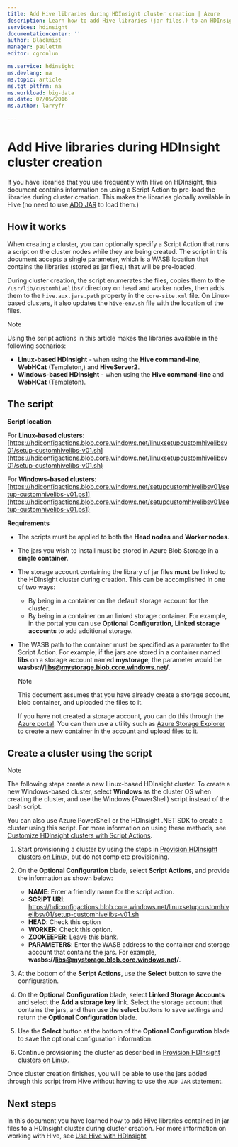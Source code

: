 ```yaml
---
title: Add Hive libraries during HDInsight cluster creation | Azure
description: Learn how to add Hive libraries (jar files,) to an HDInsight cluster during cluster creation.
services: hdinsight
documentationcenter: ''
author: Blackmist
manager: paulettm
editor: cgronlun

ms.service: hdinsight
ms.devlang: na
ms.topic: article
ms.tgt_pltfrm: na
ms.workload: big-data
ms.date: 07/05/2016
ms.author: larryfr

---
```

# Add Hive libraries during HDInsight cluster creation
If you have libraries that you use frequently with Hive on HDInsight, this document contains information on using a Script Action to pre-load the libraries during cluster creation. This makes the libraries globally available in Hive (no need to use [ADD JAR](https://cwiki.apache.org/confluence/display/Hive/LanguageManual+Cli) to load them.)

## How it works
When creating a cluster, you can optionally specify a Script Action that runs a script on the cluster nodes while they are being created. The script in this document accepts a single parameter, which is a WASB location that contains the libraries (stored as jar files,) that will be pre-loaded.

During cluster creation, the script enumerates the files, copies them to the `/usr/lib/customhivelibs/` directory on head and worker nodes, then adds them to the `hive.aux.jars.path` property in the `core-site.xml` file. On Linux-based clusters, it also updates the `hive-env.sh` file with the location of the files.

> [!NOTE]
> Using the script actions in this article makes the libraries available in the following scenarios:
> 
> * **Linux-based HDInsight** - when using the **Hive command-line**, **WebHCat** (Templeton,) and **HiveServer2**.
> * **Windows-based HDInsight** - when using the **Hive command-line** and **WebHCat** (Templeton).
> 
> 

## The script
**Script location**

For **Linux-based clusters**: [https://hdiconfigactions.blob.core.windows.net/linuxsetupcustomhivelibsv01/setup-customhivelibs-v01.sh](https://hdiconfigactions.blob.core.windows.net/linuxsetupcustomhivelibsv01/setup-customhivelibs-v01.sh)

For **Windows-based clusters**: [https://hdiconfigactions.blob.core.windows.net/setupcustomhivelibsv01/setup-customhivelibs-v01.ps1](https://hdiconfigactions.blob.core.windows.net/setupcustomhivelibsv01/setup-customhivelibs-v01.ps1)

**Requirements**

* The scripts must be applied to both the **Head nodes** and **Worker nodes**.
* The jars you wish to install must be stored in Azure Blob Storage in a **single container**. 
* The storage account containing the library of jar files **must** be linked to the HDInsight cluster during creation. This can be accomplished in one of two ways:
  
  * By being in a container on the default storage account for the cluster.
  * By being in a container on an linked storage container. For example, in the portal you can use **Optional Configuration**, **Linked storage accounts** to add additional storage.
* The WASB path to the container must be specified as a parameter to the Script Action. For example, if the jars are stored in a container named **libs** on a storage account named **mystorage**, the parameter would be **wasbs://libs@mystorage.blob.core.windows.net/**.
  
  > [!NOTE]
  > This document assumes that you have already create a storage account, blob container, and uploaded the files to it. 
  > 
  > If you have not created a storage account, you can do this through the [Azure portal](https://portal.azure.com). You can then use a utility such as [Azure Storage Explorer](http://storageexplorer.com/) to create a new container in the account and upload files to it.
  > 
  > 

## Create a cluster using the script
> [!NOTE]
> The following steps create a new Linux-based HDInsight cluster. To create a new Windows-based cluster, select **Windows** as the cluster OS when creating the cluster, and use the Windows (PowerShell) script instead of the bash script.
> 
> You can also use Azure PowerShell or the HDInsight .NET SDK to create a cluster using this script. For more information on using these methods, see [Customize HDInsight clusters with Script Actions](hdinsight-hadoop-customize-cluster-linux.md).
> 
> 

1. Start provisioning a cluster by using the steps in [Provision HDInsight clusters on Linux](hdinsight-hadoop-provision-linux-clusters.md#portal), but do not complete provisioning.
2. On the **Optional Configuration** blade, select **Script Actions**, and provide the information as shown below:
   
   * **NAME**: Enter a friendly name for the script action.
   * **SCRIPT URI**: https://hdiconfigactions.blob.core.windows.net/linuxsetupcustomhivelibsv01/setup-customhivelibs-v01.sh
   * **HEAD**: Check this option
   * **WORKER**: Check this option.
   * **ZOOKEEPER**: Leave this blank.
   * **PARAMETERS**: Enter the WASB address to the container and storage account that contains the jars. For example, **wasbs://libs@mystorage.blob.core.windows.net/**.
3. At the bottom of the **Script Actions**, use the **Select** button to save the configuration.
4. On the **Optional Configuration** blade, select **Linked Storage Accounts** and select the **Add a storage key** link. Select the storage account that contains the jars, and then use the **select** buttons to save settings and return the **Optional Configuration** blade.
5. Use the **Select** button at the bottom of the **Optional Configuration** blade to save the optional configuration information.
6. Continue provisioning the cluster as described in [Provision HDInsight clusters on Linux](hdinsight-hadoop-provision-linux-clusters.md#portal).

Once cluster creation finishes, you will be able to use the jars added through this script from Hive without having to use the `ADD JAR` statement.

## Next steps
In this document you have learned how to add Hive libraries contained in jar files to a HDInsight cluster during cluster creation. For more information on working with Hive, see [Use Hive with HDInsight](hdinsight-use-hive.md)

